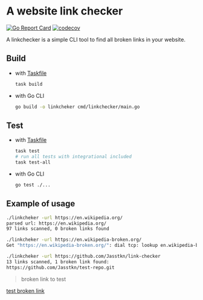 # A website link checker

[![Go Report Card](https://goreportcard.com/badge/github.com/Jasstkn/link-checker)](https://goreportcard.com/report/github.com/Jasstkn/link-checker)
[![codecov](https://codecov.io/gh/Jasstkn/link-checker/branch/master/graph/badge.svg?token=Q95TYDZXJP)](https://codecov.io/gh/Jasstkn/link-checker)

A linkchecker is a simple CLI tool to find all broken links in your website.

## Build

- with [Taskfile][1]

    ```bash
    task build
    ```

- with Go CLI

    ```bash
    go build -o linkcheker cmd/linkchecker/main.go
    ```

## Test


- with [Taskfile][1]

    ```bash
    task test
    # run all tests with integrational included
    task test-all
    ```

- with Go CLI

    ```bash
    go test ./...
    ```

## Example of usage

```bash
./linkcheker -url https://en.wikipedia.org/
parsed url: https://en.wikipedia.org/
97 links scanned, 0 broken links found

./linkcheker -url https://en.wikipedia-broken.org/
Get "https://en.wikipedia-broken.org/": dial tcp: lookup en.wikipedia-broken.org: no such host

./linkcheker -url https://github.com/Jasstkn/link-checker
13 links scanned, 1 broken link found:
https://github.com/Jasstkn/test-repo.git
```

[1]: https://taskfile.dev/

> broken link to test

<a href="https://github.com/Jasstkn/test-repo.git">test broken link</a>
